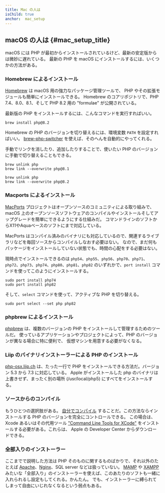 ```yaml
---
title: Mac の人は
isChild: true
anchor:  mac_setup
---
```


## macOS の人は  {#mac_setup_title}

macOS には PHP が最初からインストールされているけど、最新の安定版からは微妙に遅れている。
最新の PHP を macOS にインストールするには、いくつかの方法がある。

### Homebrew によるインストール

[Homebrew] は macOS 用の強力なパッケージ管理ツールで、
PHP やその拡張モジュールも簡単にインストールできる。
Homebrew のコアリポジトリで、PHP 7.4、8.0、8.1、そして PHP 8.2 用の "formulae" が公開されている。

最新版の PHP をインストールするには、こんなコマンドを実行すればいい。

```
brew install php@8.2
```

Homebrew の PHP のバージョンを切り替えるには、環境変数 `PATH` を設定すればいい。
[brew-php-switcher][brew-php-switcher] を使えば、そのへんを自動的にやってくれる。

手動でリンクを消したり、追加したりすることで、使いたい PHP のバージョンに手動で切り替えることもできる。

```
brew unlink php
brew link --overwrite php@8.1
```

```
brew unlink php
brew link --overwrite php@8.2
```

### Macports によるインストール

[MacPorts] プロジェクトはオープンソースのコミュニティによる取り組みで、
macOS 上のオープンソースソフトウェアのコンパイルやインストールそしてアップグレードを簡単にできるようにする仕組みだ。
コマンドラインのソフトからX11やAquaベースのソフトにまで対応している。

MacPorts はコンパイル済みのバイナリにも対応しているので、関連するライブラリなどを毎回ソースからコンパイルしなおす必要はない。
なので、まだ何もパッケージをインストールしていない状態でも、時間の心配をする必要はない。

現時点でインストールできるのは `php54`、`php55`、`php56`、`php70`、`php71`、`php72`、`php73`、`php74`、`php80`、`php81`、`php82` のいずれかで、`port install` コマンドを使ってこのようにインストールする。

    sudo port install php74
    sudo port install php82

そして、`select` コマンドを使って、アクティブな PHP を切り替える。

    sudo port select --set php php82

### phpbrew によるインストール

[phpbrew] は、複数のバージョンの PHP をインストールして管理するためのツールだ。
使っているアプリケーションやプロジェクトによって、PHP のバージョンが異なる場合に特に便利で、
仮想マシンを用意する必要がなくなる。

### Liip のバイナリインストーラーによる PHP のインストール

[php-osx.liip.ch] は、たった一行で PHP をインストールできる方法だ。バージョン 5.3 から 7.3 に対応している。
Apple がインストールした php のバイナリは上書きせず、まったく別の場所 (/usr/local/php5) にすべてをインストールする。

### ソースからのコンパイル

もうひとつの選択肢がある。 [自分でコンパイル][mac-compile]
することだ。この方法ならインストールする PHP のバージョンを完全にコントロールできる。
この場合は、Xcode あるいはその代用ツール ["Command Line Tools for XCode"]
をインストールする必要がある。これらは、 Apple の Developer Center からダウンロードできる。

### 全部入りのインストーラー

ここまでで説明した方法は PHP そのものに関するものばかりで、それ以外のたとえば [Apache][apache]、[Nginx][nginx]、SQL server などは扱っていない。
[MAMP][mamp-downloads] や [XAMPP][xampp] みたいな「全部入り」のインストーラーを使えば、このあたりのソフトも一緒に入れられるし設定もしてくれる。かんたん。
でも、インストーラーに縛られてしまって自由にいじれなくなるという弱点もある。

[Homebrew]: https://brew.sh/
[MacPorts]: https://www.macports.org/install.php
[phpbrew]: https://github.com/phpbrew/phpbrew
[php-osx.liip.ch]: https://web.archive.org/web/20220505163210/https://php-osx.liip.ch/
[mac-compile]: https://www.php.net/install.macosx.compile
[xcode-gcc-substitution]: https://github.com/kennethreitz/osx-gcc-installer
["Command Line Tools for XCode"]: https://developer.apple.com/downloads
[apache]: https://httpd.apache.org/
[nginx]: https://www.nginx.com/
[mamp-downloads]: https://www.mamp.info/en/downloads/
[xampp]: https://www.apachefriends.org/
[brew-php-switcher]: https://github.com/philcook/brew-php-switcher
